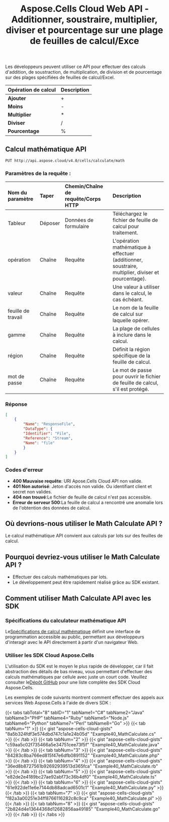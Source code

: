 ﻿---
title: Aspose.Cells Cloud Web API - Additionner, soustraire, multiplier, diviser et pourcentage sur une plage de feuilles de calcul/Exce
second_title: Documen
ArticleTitle: Add, Minus, Multiply, Divide and Percentage in Spreadsheet/Exce
linktitle: Calcul mathématique
type: docs
url: /fr/math-calculate/
keywords: Math calculation,Cloud REST API, Add, Minus, Multiply, Divide, Percentage, Office Cloud, Aspose.Cell
description: Guide complet pour utiliser Math Calculate API pour effectuer des calculs dans des feuilles de calcul Excel
weight: 100
kwords: Calcul mathématique, Cloud REST API, Additionner, Moins, Multiplier, Diviser, Pourcentage, Office Cloud, Aspose.Cells
---
Les développeurs peuvent utiliser ce API pour effectuer des calculs d'addition, de soustraction, de multiplication, de division et de pourcentage sur des plages spécifiées de feuilles de calcul/Excel.

|**Opération de calcul** | Description|
|:- |:- |
|**Ajouter** |+ |
|**Moins** |-  |
|**Multiplier** |*  |
|**Diviser** |/ |
|**Pourcentage** |% |

## **Calcul mathématique API**

```http
PUT http://api.aspose.cloud/v4.0/cells/calculate/math
```

### **Paramètres de la requête :**

| Nom du paramètre| Taper| Chemin/Chaîne de requête/Corps HTTP| Description|
|:- |:- |:- |:- |
| Tableur| Déposer| Données de formulaire| Téléchargez le fichier de feuille de calcul pour traitement.|
| opération| Chaîne| Requête| L'opération mathématique à effectuer (additionner, soustraire, multiplier, diviser et pourcentage).|
| valeur| Chaîne| Requête| Une valeur à utiliser dans le calcul, le cas échéant.|
| feuille de travail| Chaîne| Requête| Le nom de la feuille de calcul sur laquelle opérer.|
| gamme| Chaîne| Requête| La plage de cellules à inclure dans le calcul.|
| région| Chaîne| Requête|Définit la région spécifique de la feuille de calcul.|
| mot de passe| Chaîne| Requête| Le mot de passe pour ouvrir le fichier de feuille de calcul, s'il est protégé.|

### **Réponse**

```json
[
    {
        "Name": "ResponseFile",
        "DataType": {
        "Identifier": "File",
        "Reference": "Stream",
        "Name": "file"
        }
    }
]
```

### Codes d'erreur

- **400 Mauvaise requête**: URI Apose.Cells Cloud API non valide.
- **401 Non autorisé**: Jeton d'accès non valide. Ou identifiant client et secret non valides.
- **404 non trouvé**:Le fichier de feuille de calcul n'est pas accessible.
- **Erreur de serveur 500**:La feuille de calcul a rencontré une anomalie lors de l'obtention des données de calcul.

## Où devrions-nous utiliser le Math Calculate API ?

Le calcul mathématique API convient aux calculs par lots sur des feuilles de calcul.

## Pourquoi devriez-vous utiliser le Math Calculate API ?

- Effectuer des calculs mathématiques par lots.
- Le développement peut être rapidement réalisé grâce au SDK existant.

## Comment utiliser Math Calculate API avec les SDK

### Spécifications du calculateur mathématique API

 Le[Spécifications de calcul mathématique](https://reference.aspose.cloud/cells/#/CalculateController/MathCalculate) définit une interface de programmation accessible au public, permettant aux développeurs d'interagir avec le API directement à partir d'un navigateur Web.

### Utiliser les SDK Cloud Aspose.Cells

L'utilisation du SDK est le moyen le plus rapide de développer, car il fait abstraction des détails de bas niveau, vous permettant d'effectuer des calculs mathématiques par cellule avec juste un court code.
 Veuillez consulter le[Dépôt GitHub](https://github.com/aspose-cells-cloud) pour une liste complète des SDK Cloud Aspose.Cells.

Les exemples de code suivants montrent comment effectuer des appels aux services Web Aspose.Cells à l'aide de divers SDK :

{{< tabs tabTotal="8" tabID="1" tabName1="C#" tabName2="Java" tabName3="PHP" tabName4="Ruby" tabName5="Node.js" tabName6="Python" tabName7="Perl" tabName8="Go" >}}
{{< tab tabNum="1" >}}
{{< gist "aspose-cells-cloud-gists" "8a5b324fdf3e574dbd747c1a1e24b05d" "Example40_MathCalculate.cs" >}}
{{< /tab >}}
{{< tab tabNum="2" >}}
{{< gist "aspose-cells-cloud-gists" "c59aa5c02f735466a5e34751cee73f5f" "Example40_MathCalculate.java" >}}
{{< /tab >}}
{{< tab tabNum="3" >}}
{{< gist "aspose-cells-cloud-gists" "84283c8ba766ed815f47e6dfb0891152" "Example40_MathCalculate.php" >}}
{{< /tab >}}
{{< tab tabNum="4" >}}
{{< gist "aspose-cells-cloud-gists" "36ed8b8727561b92692939513d365fca" "Example40_MathCalculate.rb" >}}
{{< /tab >}}
{{< tab tabNum="5" >}}
{{< gist "aspose-cells-cloud-gists" "e82de2e4189bc27ae92abf73c36b4df0" "Example40_MathCalculate.ts" >}}
{{< /tab >}}
{{< tab tabNum="6" >}}
{{< gist "aspose-cells-cloud-gists" "61e922de11e6e7144db88adcad6501c1" "Example40_MathCalculate.py" >}}
{{< /tab >}}
{{< tab tabNum="7" >}}
{{< gist "aspose-cells-cloud-gists" "f82a3a00251e34ff8766116282c8c9ca" "Example40_MathCalculate.pl" >}}
{{< /tab >}}
{{< tab tabNum="8" >}}
{{< gist "aspose-cells-cloud-gists" "2b824d4e13644368d12682856aa49185" "Example40_MathCalculate.go" >}}
{{< /tab >}}
{{< /tabs >}}
